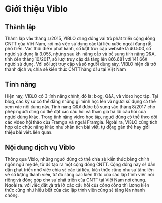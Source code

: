 # Giới thiệu Viblo


## Thành lập

Thành lập vào tháng 4/2015, VIBLO đang đóng vai trò phát triển cộng đồng CNTT của Việt Nam, nơi mà việc sử dụng các tài liệu nước ngoài đang rất phổ biến. Vào thời điểm phát hành, số lượt truy cập website là 40.500, số người sử dụng là 3.056, nhưng sau khi nâng cấp và bổ sung tính năng Q&A, tính đến tháng 10/2017, số lượt truy cập đã tăng lên 866.681 với 141.660 người sử dụng. Với số lượt truy cập và số người dùng này, VIBLO hiện đã trở thành dịch vụ chia sẻ kiến thức CNTT hàng đầu tại Việt Nam

## Tính năng

Hiện nay, VIBLO có 3 tính năng chính, đó là: blog, Q&A, và video học tập. Tại blog, các kỹ sư có thể đăng những gì mình học lên và người sử dụng có thể xem các nội dung này. Tính năng Q&A được bổ sung vào tháng 8/2017, cho phép người dùng có thể đặt các câu hỏi và tham gia trả lời câu hỏi của người dùng khác. Trong tính năng video học tập, người dùng có thể theo dõi các video hội thảo của Framgia và ngoài Framgia. Ngoài ra, VIBLO cũng tích hợp các chức năng khác như phân tích bài viết, tự động gắn thẻ hay giới thiệu bài viết. liên quan.


## Nội dung dịch vụ Viblo

Thông qua Viblo, những người dùng có thể chia sẻ kiến thức bằng chính ngôn ngữ mẹ đẻ, từ đó tạo ra một cộng đồng CNTT. Cộng đồng này sẽ dần dần phát triển nhờ việc chia sẻ các tài liệu, kiến thức cũng như sự tăng lên về số lượng thành viên, từ đó nâng cao kiến thức của các lập trình viên nói riêng và đóng góp cho sự phát triển của CNTT tại Việt Nam nói chung. Ngoài ra, với việc đặt và trả lời các câu hỏi của cộng đồng thì lượng kiến thức cũng như hiểu biết của các lập trình viên cũng sẽ tăng lên nhanh chóng.